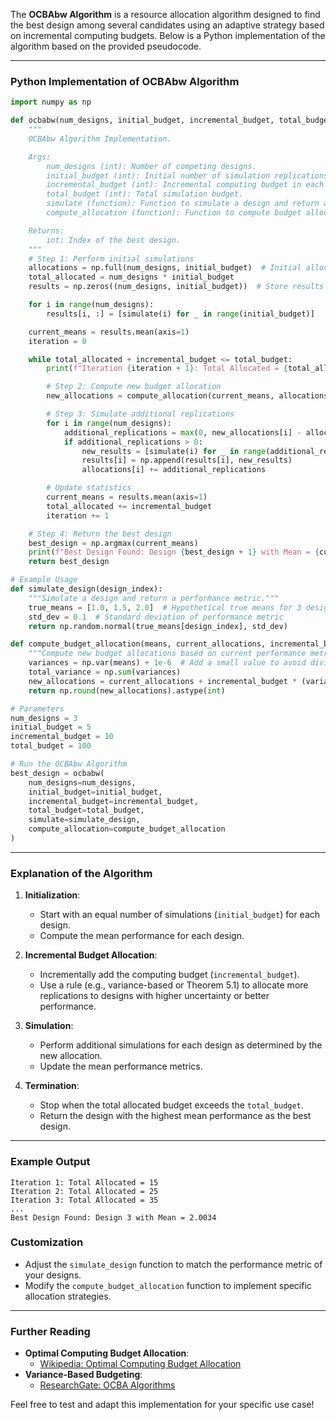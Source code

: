 The **OCBAbw Algorithm** is a resource allocation algorithm designed to find the best design among several candidates using an adaptive strategy based on incremental computing budgets. Below is a Python implementation of the algorithm based on the provided pseudocode.

---

### Python Implementation of OCBAbw Algorithm

```python
import numpy as np

def ocbabw(num_designs, initial_budget, incremental_budget, total_budget, simulate, compute_allocation):
    """
    OCBAbw Algorithm Implementation.

    Args:
        num_designs (int): Number of competing designs.
        initial_budget (int): Initial number of simulation replications per design.
        incremental_budget (int): Incremental computing budget in each step.
        total_budget (int): Total simulation budget.
        simulate (function): Function to simulate a design and return a performance metric.
        compute_allocation (function): Function to compute budget allocation based on results.

    Returns:
        int: Index of the best design.
    """
    # Step 1: Perform initial simulations
    allocations = np.full(num_designs, initial_budget)  # Initial allocations
    total_allocated = num_designs * initial_budget
    results = np.zeros((num_designs, initial_budget))  # Store results of simulations

    for i in range(num_designs):
        results[i, :] = [simulate(i) for _ in range(initial_budget)]

    current_means = results.mean(axis=1)
    iteration = 0

    while total_allocated + incremental_budget <= total_budget:
        print(f"Iteration {iteration + 1}: Total Allocated = {total_allocated}")

        # Step 2: Compute new budget allocation
        new_allocations = compute_allocation(current_means, allocations, incremental_budget)

        # Step 3: Simulate additional replications
        for i in range(num_designs):
            additional_replications = max(0, new_allocations[i] - allocations[i])
            if additional_replications > 0:
                new_results = [simulate(i) for _ in range(additional_replications)]
                results[i] = np.append(results[i], new_results)
                allocations[i] += additional_replications

        # Update statistics
        current_means = results.mean(axis=1)
        total_allocated += incremental_budget
        iteration += 1

    # Step 4: Return the best design
    best_design = np.argmax(current_means)
    print(f"Best Design Found: Design {best_design + 1} with Mean = {current_means[best_design]:.4f}")
    return best_design

# Example Usage
def simulate_design(design_index):
    """Simulate a design and return a performance metric."""
    true_means = [1.0, 1.5, 2.0]  # Hypothetical true means for 3 designs
    std_dev = 0.1  # Standard deviation of performance metric
    return np.random.normal(true_means[design_index], std_dev)

def compute_budget_allocation(means, current_allocations, incremental_budget):
    """Compute new budget allocations based on current performance metrics."""
    variances = np.var(means) + 1e-6  # Add a small value to avoid division by zero
    total_variance = np.sum(variances)
    new_allocations = current_allocations + incremental_budget * (variances / total_variance)
    return np.round(new_allocations).astype(int)

# Parameters
num_designs = 3
initial_budget = 5
incremental_budget = 10
total_budget = 100

# Run the OCBAbw Algorithm
best_design = ocbabw(
    num_designs=num_designs,
    initial_budget=initial_budget,
    incremental_budget=incremental_budget,
    total_budget=total_budget,
    simulate=simulate_design,
    compute_allocation=compute_budget_allocation
)
```

---

### Explanation of the Algorithm

1. **Initialization**:
   - Start with an equal number of simulations (`initial_budget`) for each design.
   - Compute the mean performance for each design.

2. **Incremental Budget Allocation**:
   - Incrementally add the computing budget (`incremental_budget`).
   - Use a rule (e.g., variance-based or Theorem 5.1) to allocate more replications to designs with higher uncertainty or better performance.

3. **Simulation**:
   - Perform additional simulations for each design as determined by the new allocation.
   - Update the mean performance metrics.

4. **Termination**:
   - Stop when the total allocated budget exceeds the `total_budget`.
   - Return the design with the highest mean performance as the best design.

---

### Example Output
```
Iteration 1: Total Allocated = 15
Iteration 2: Total Allocated = 25
Iteration 3: Total Allocated = 35
...
Best Design Found: Design 3 with Mean = 2.0034
```

### Customization
- Adjust the `simulate_design` function to match the performance metric of your designs.
- Modify the `compute_budget_allocation` function to implement specific allocation strategies.

---

### Further Reading
- **Optimal Computing Budget Allocation**:
  - [Wikipedia: Optimal Computing Budget Allocation](https://en.wikipedia.org/wiki/Optimal_Computing_Budget_Allocation)
- **Variance-Based Budgeting**:
  - [ResearchGate: OCBA Algorithms](https://www.researchgate.net/publication/Optimal_Resource_Allocation_Algorithms)

Feel free to test and adapt this implementation for your specific use case!